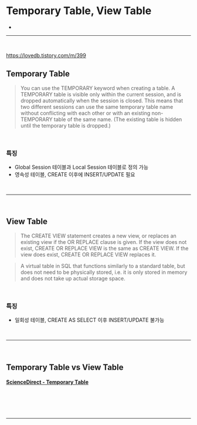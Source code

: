 # Temporary Table, View Table
> 
* 

<hr>
<br>

https://lovedb.tistory.com/m/399

## Temporary Table 
> You can use the TEMPORARY keyword when creating a table. A TEMPORARY table is visible only within the current session, and is dropped automatically when the session is closed. This means that two different sessions can use the same temporary table name without conflicting with each other or with an existing non-TEMPORARY table of the same name. (The existing table is hidden until the temporary table is dropped.)

<br>

### 특징
* Global Session 테이블과 Local Session 테이블로 정의 가능
* 영속성 테이블, CREATE 이후에 INSERT/UPDATE 필요

<br>
<hr>
<br>

## View Table
> The CREATE VIEW statement creates a new view, or replaces an existing view if the OR REPLACE clause is given. If the view does not exist, CREATE OR REPLACE VIEW is the same as CREATE VIEW. If the view does exist, CREATE OR REPLACE VIEW replaces it.

> A virtual table in SQL that functions similarly to a standard table, but does not need to be physically stored, i.e. it is only stored in memory and does not take up actual storage space.

<br>

### 특징
* 일회성 테이블, CREATE AS SELECT 이후 INSERT/UPDATE 불가능


<br>
<hr>
<br>

## Temporary Table vs View Table
#### [ScienceDirect - Temporary Table](https://www.sciencedirect.com/topics/computer-science/temporary-table)

<br>

### 

<br>
<hr>
<br>
